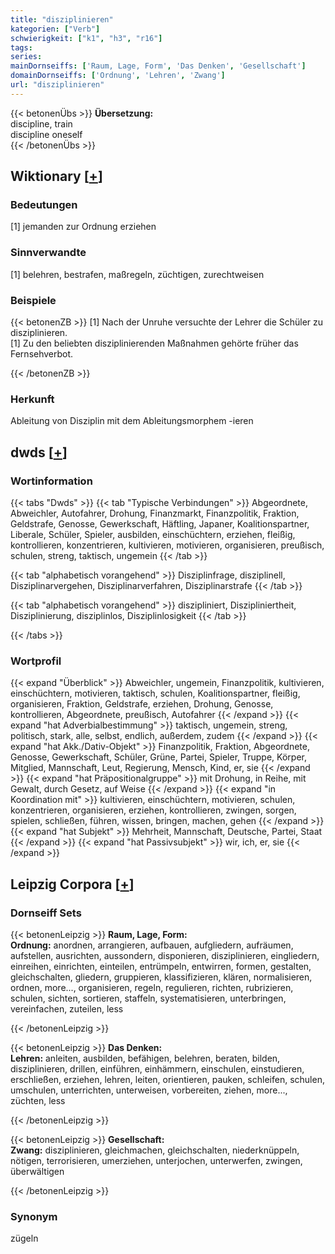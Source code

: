 ```yaml
---
title: "disziplinieren"
kategorien: ["Verb"]
schwierigkeit: ["k1", "h3", "r16"]
tags:
series:
mainDornseiffs: ['Raum, Lage, Form', 'Das Denken', 'Gesellschaft']
domainDornseiffs: ['Ordnung', 'Lehren', 'Zwang']
url: "disziplinieren"
---
```


{{< betonenÜbs >}}
**Übersetzung:**  
discipline, train  
discipline oneself  
{{< /betonenÜbs >}}

## Wiktionary [[+](https://de.wiktionary.org/wiki/disziplinieren)]

### Bedeutungen
[1] jemanden zur Ordnung erziehen  

### Sinnverwandte
[1] belehren, bestrafen, maßregeln, züchtigen, zurechtweisen  

### Beispiele
{{< betonenZB >}}
[1] Nach der Unruhe versuchte der Lehrer die Schüler zu disziplinieren.  
[1] Zu den beliebten disziplinierenden Maßnahmen gehörte früher das Fernsehverbot.  

{{< /betonenZB >}}
### Herkunft
Ableitung von Disziplin mit dem Ableitungsmorphem -ieren  



## dwds [[+](https://www.dwds.de/wb/disziplinieren)]

### Wortinformation
{{< tabs "Dwds" >}}
{{< tab "Typische Verbindungen" >}}
Abgeordnete, Abweichler, Autofahrer, Drohung, Finanzmarkt, Finanzpolitik, Fraktion, Geldstrafe, Genosse, Gewerkschaft, Häftling, Japaner, Koalitionspartner, Liberale, Schüler, Spieler, ausbilden, einschüchtern, erziehen, fleißig, kontrollieren, konzentrieren, kultivieren, motivieren, organisieren, preußisch, schulen, streng, taktisch, ungemein
{{< /tab >}}

{{< tab "alphabetisch vorangehend" >}}
Disziplinfrage, disziplinell, Disziplinarvergehen, Disziplinarverfahren, Disziplinarstrafe
{{< /tab >}}

{{< tab "alphabetisch vorangehend" >}}
diszipliniert, Diszipliniertheit, Disziplinierung, disziplinlos, Disziplinlosigkeit
{{< /tab >}}

{{< /tabs >}}

### Wortprofil
{{< expand "Überblick" >}} Abweichler, ungemein, Finanzpolitik, kultivieren, einschüchtern, motivieren, taktisch, schulen, Koalitionspartner, fleißig, organisieren, Fraktion, Geldstrafe, erziehen, Drohung, Genosse, kontrollieren, Abgeordnete, preußisch, Autofahrer {{< /expand >}}
{{< expand "hat Adverbialbestimmung" >}} taktisch, ungemein, streng, politisch, stark, alle, selbst, endlich, außerdem, zudem {{< /expand >}}
{{< expand "hat Akk./Dativ-Objekt" >}} Finanzpolitik, Fraktion, Abgeordnete, Genosse, Gewerkschaft, Schüler, Grüne, Partei, Spieler, Truppe, Körper, Mitglied, Mannschaft, Leut, Regierung, Mensch, Kind, er, sie {{< /expand >}}
{{< expand "hat Präpositionalgruppe" >}} mit Drohung, in Reihe, mit Gewalt, durch Gesetz, auf Weise {{< /expand >}}
{{< expand "in Koordination mit" >}} kultivieren, einschüchtern, motivieren, schulen, konzentrieren, organisieren, erziehen, kontrollieren, zwingen, sorgen, spielen, schließen, führen, wissen, bringen, machen, gehen {{< /expand >}}
{{< expand "hat Subjekt" >}} Mehrheit, Mannschaft, Deutsche, Partei, Staat {{< /expand >}}
{{< expand "hat Passivsubjekt" >}} wir, ich, er, sie {{< /expand >}}

## Leipzig Corpora [[+](https://corpora.uni-leipzig.de/en/res?word=disziplinieren&corpusId=deu_newscrawl-public_2018)]

### Dornseiff Sets
{{< betonenLeipzig >}}
**Raum, Lage, Form:**  
**Ordnung:** anordnen, arrangieren, aufbauen, aufgliedern, aufräumen, aufstellen, ausrichten, aussondern, disponieren, disziplinieren, eingliedern, einreihen, einrichten, einteilen, entrümpeln, entwirren, formen, gestalten, gleichschalten, gliedern, gruppieren, klassifizieren, klären, normalisieren, ordnen, more..., organisieren, regeln, regulieren, richten, rubrizieren, schulen, sichten, sortieren, staffeln, systematisieren, unterbringen, vereinfachen, zuteilen, less  

{{< /betonenLeipzig >}}


{{< betonenLeipzig >}}
**Das Denken:**  
**Lehren:** anleiten, ausbilden, befähigen, belehren, beraten, bilden, disziplinieren, drillen, einführen, einhämmern, einschulen, einstudieren, erschließen, erziehen, lehren, leiten, orientieren, pauken, schleifen, schulen, umschulen, unterrichten, unterweisen, vorbereiten, ziehen, more..., züchten, less  

{{< /betonenLeipzig >}}


{{< betonenLeipzig >}}
**Gesellschaft:**  
**Zwang:** disziplinieren, gleichmachen, gleichschalten, niederknüppeln, nötigen, terrorisieren, umerziehen, unterjochen, unterwerfen, zwingen, überwältigen  

{{< /betonenLeipzig >}}

### Synonym
zügeln

